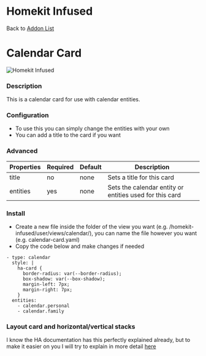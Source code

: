 # Homekit Infused

Back to [Addon List](../addon_list.md)

# Calendar Card
![Homekit Infused](../images/core-calendar-card.png)

### Description
This is a calendar card for use with calendar entities.

### Configuration
- To use this you can simply change the entities with your own
- You can add a title to the card if you want

### Advanced

| Properties | Required | Default | Description |
|----------------------------------|-------------|----------------------------------|----------------------------------------------------------------------------------------------------------------------------------------------------------------------|
| title | no | none | Sets a title for this card |
| entities | yes | none | Sets the calendar entity or entities used for this card |

### Install
- Create a new file inside the folder of the view you want (e.g. /homekit-infused/user/views/calendar/), you can name the file however you want (e.g. calendar-card.yaml)
- Copy the code below and make changes if needed

```
- type: calendar
  style: |
    ha-card {
      border-radius: var(--border-radius);
      box-shadow: var(--box-shadow);
      margin-left: 7px;
      margin-right: 7px;
    }
  entities:
    - calendar.personal
    - calendar.family
```

### Layout card and horizontal/vertical stacks
I know the HA documentation has this perfectly explained already, but to make it easier on you I will try to explain in more detail [here](../addons/stacks.md)
